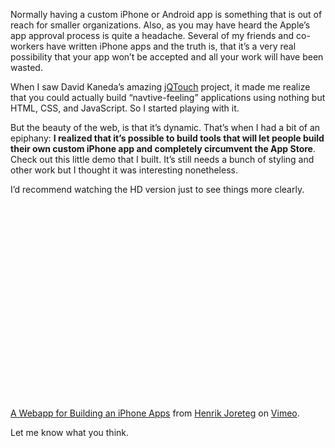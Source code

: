 <!--
slug: webapp-for-building-iphone-apps
date: Fri Dec 18 2009 08:49:00 GMT+0100 (CET)
tags: iphone, webdev, mobile, jquery, jqtouch
title: A Webapp for Building iPhone Apps
id: 288671745
link: http://joreteg.com/post/288671745/webapp-for-building-iphone-apps
raw: {"blog_name":"henrikjoreteg","id":288671745,"post_url":"http://joreteg.com/post/288671745/webapp-for-building-iphone-apps","slug":"webapp-for-building-iphone-apps","type":"text","date":"2009-12-18 07:49:00 GMT","timestamp":1261122540,"state":"published","format":"markdown","reblog_key":"pDdvysXu","tags":["iphone","webdev","mobile","jquery","jqtouch"],"short_url":"http://tmblr.co/ZgL_YyHDCW1","recommended_source":null,"recommended_color":null,"highlighted":[],"note_count":0,"title":"A Webapp for Building iPhone Apps","body":"<p>Normally having a custom iPhone or Android app is something that is out of reach for smaller organizations. Also, as you may have heard the Apple&rsquo;s app approval process is quite a headache. Several of my friends and co-workers have written iPhone apps and the truth is, that it&rsquo;s a very real possibility that your app won&rsquo;t be accepted and all your work will have been wasted.</p>\n\n<p>When I saw David Kaneda&rsquo;s amazing <a href=\"http://www.jqtouch.com\">jQTouch</a> project, it made me realize that you could actually build &ldquo;navtive-feeling&rdquo; applications using nothing but HTML, CSS, and JavaScript. So I started playing with it.</p>\n\n<p>But the beauty of the web, is that it&rsquo;s dynamic. That&rsquo;s when I had a bit of an epiphany: <strong>I realized that it&rsquo;s possible to build tools that will let people build their own custom iPhone app and completely circumvent the App Store</strong>. Check out this little demo that I built. It&rsquo;s still needs a bunch of styling and other work but I thought it was interesting nonetheless.</p>\n\n<p>I&rsquo;d recommend watching the HD version just to see things more clearly.</p>\n\n<p><object width=\"501\" height=\"313\"><param name=\"allowfullscreen\" value=\"true\"><param name=\"allowscriptaccess\" value=\"always\"><param name=\"movie\" value=\"http://vimeo.com/moogaloop.swf?clip_id=8254856&amp;server=vimeo.com&amp;show_title=1&amp;show_byline=1&amp;show_portrait=0&amp;color=00ADEF&amp;fullscreen=1\"><embed src=\"http://vimeo.com/moogaloop.swf?clip_id=8254856&amp;server=vimeo.com&amp;show_title=1&amp;show_byline=1&amp;show_portrait=0&amp;color=00ADEF&amp;fullscreen=1\" type=\"application/x-shockwave-flash\" allowfullscreen=\"true\" allowscriptaccess=\"always\" width=\"501\" height=\"313\"></embed></object></p>\n\n<p><a href=\"http://vimeo.com/8254856\">A Webapp for Building an iPhone Apps</a> from <a href=\"http://vimeo.com/henrikjoreteg\">Henrik Joreteg</a> on <a href=\"http://vimeo.com\">Vimeo</a>.</p>\n\n<p>Let me know what you think.</p>","reblog":{"tree_html":"","comment":"<p>Normally having a custom iPhone or Android app is something that is out of reach for smaller organizations. Also, as you may have heard the Apple’s app approval process is quite a headache. Several of my friends and co-workers have written iPhone apps and the truth is, that it’s a very real possibility that your app won’t be accepted and all your work will have been wasted.</p>\n\n<p>When I saw David Kaneda’s amazing <a href=\"http://www.jqtouch.com\">jQTouch</a> project, it made me realize that you could actually build “navtive-feeling” applications using nothing but HTML, CSS, and JavaScript. So I started playing with it.</p>\n\n<p>But the beauty of the web, is that it’s dynamic. That’s when I had a bit of an epiphany: <strong>I realized that it’s possible to build tools that will let people build their own custom iPhone app and completely circumvent the App Store</strong>. Check out this little demo that I built. It’s still needs a bunch of styling and other work but I thought it was interesting nonetheless.</p>\n\n<p>I’d recommend watching the HD version just to see things more clearly.</p>\n\n<p><object width=\"501\" height=\"313\"><param name=\"allowfullscreen\" value=\"true\"><param name=\"allowscriptaccess\" value=\"always\"><param name=\"movie\" value=\"http://vimeo.com/moogaloop.swf?clip_id=8254856&server=vimeo.com&show_title=1&show_byline=1&show_portrait=0&color=00ADEF&fullscreen=1\"><embed src=\"http://vimeo.com/moogaloop.swf?clip_id=8254856&server=vimeo.com&show_title=1&show_byline=1&show_portrait=0&color=00ADEF&fullscreen=1\" type=\"application/x-shockwave-flash\" allowfullscreen=\"true\" allowscriptaccess=\"always\" width=\"501\" height=\"313\"></embed></object></p>\n\n<p><a href=\"http://vimeo.com/8254856\">A Webapp for Building an iPhone Apps</a> from <a href=\"http://vimeo.com/henrikjoreteg\">Henrik Joreteg</a> on <a href=\"http://vimeo.com\">Vimeo</a>.</p>\n\n<p>Let me know what you think.</p>"},"trail":[{"blog":{"name":"henrikjoreteg","active":true,"theme":{"header_full_width":1500,"header_full_height":500,"header_focus_width":676,"header_focus_height":380,"avatar_shape":"circle","background_color":"#F6F6F6","body_font":"Helvetica Neue","header_bounds":"0,1249,380,573","header_image":"http://static.tumblr.com/df7befc8b0387cf597578e613c221cb3/uzkwgdq/FAjnt7hyg/tumblr_static_agmw2bdhkjs4ws4sscw44swgc.jpg","header_image_focused":"http://static.tumblr.com/df7befc8b0387cf597578e613c221cb3/uzkwgdq/1oSnt7hyh/tumblr_static_tumblr_static_agmw2bdhkjs4ws4sscw44swgc_focused_v3.jpg","header_image_scaled":"http://static.tumblr.com/df7befc8b0387cf597578e613c221cb3/uzkwgdq/FAjnt7hyg/tumblr_static_agmw2bdhkjs4ws4sscw44swgc_2048_v2.jpg","header_stretch":true,"link_color":"#529ECC","show_avatar":true,"show_description":true,"show_header_image":true,"show_title":true,"title_color":"#444444","title_font":"Helvetica Neue","title_font_weight":"bold"}},"post":{"id":"288671745"},"content_raw":"<p>Normally having a custom iPhone or Android app is something that is out of reach for smaller organizations. Also, as you may have heard the Apple’s app approval process is quite a headache. Several of my friends and co-workers have written iPhone apps and the truth is, that it’s a very real possibility that your app won’t be accepted and all your work will have been wasted.</p>\n\n<p>When I saw David Kaneda’s amazing <a href=\"http://www.jqtouch.com\">jQTouch</a> project, it made me realize that you could actually build “navtive-feeling” applications using nothing but HTML, CSS, and JavaScript. So I started playing with it.</p>\n\n<p>But the beauty of the web, is that it’s dynamic. That’s when I had a bit of an epiphany: <strong>I realized that it’s possible to build tools that will let people build their own custom iPhone app and completely circumvent the App Store</strong>. Check out this little demo that I built. It’s still needs a bunch of styling and other work but I thought it was interesting nonetheless.</p>\n\n<p>I’d recommend watching the HD version just to see things more clearly.</p>\n\n<p><object width=\"501\" height=\"313\"><param name=\"allowfullscreen\" value=\"true\"><param name=\"allowscriptaccess\" value=\"always\"><param name=\"movie\" value=\"http://vimeo.com/moogaloop.swf?clip_id=8254856&server=vimeo.com&show_title=1&show_byline=1&show_portrait=0&color=00ADEF&fullscreen=1\"><embed src=\"http://vimeo.com/moogaloop.swf?clip_id=8254856&server=vimeo.com&show_title=1&show_byline=1&show_portrait=0&color=00ADEF&fullscreen=1\" type=\"application/x-shockwave-flash\" allowfullscreen=\"true\" allowscriptaccess=\"always\" width=\"501\" height=\"313\"></embed></object></p>\n\n<p><a href=\"http://vimeo.com/8254856\">A Webapp for Building an iPhone Apps</a> from <a href=\"http://vimeo.com/henrikjoreteg\">Henrik Joreteg</a> on <a href=\"http://vimeo.com\">Vimeo</a>.</p>\n\n<p>Let me know what you think.</p>","content":"<p>Normally having a custom iPhone or Android app is something that is out of reach for smaller organizations. Also, as you may have heard the Apple’s app approval process is quite a headache. Several of my friends and co-workers have written iPhone apps and the truth is, that it’s a very real possibility that your app won’t be accepted and all your work will have been wasted.</p>\n\n<p>When I saw David Kaneda’s amazing <a href=\"http://www.jqtouch.com\">jQTouch</a> project, it made me realize that you could actually build “navtive-feeling” applications using nothing but HTML, CSS, and JavaScript. So I started playing with it.</p>\n\n<p>But the beauty of the web, is that it’s dynamic. That’s when I had a bit of an epiphany: <strong>I realized that it’s possible to build tools that will let people build their own custom iPhone app and completely circumvent the App Store</strong>. Check out this little demo that I built. It’s still needs a bunch of styling and other work but I thought it was interesting nonetheless.</p>\n\n<p>I’d recommend watching the HD version just to see things more clearly.</p>\n\n<p><p><a href=\"#\"><img src=\"http://assets.tumblr.com/images/inline_placeholder.png\" width=\"18\" height=\"14\"/></a></p></p>\n\n<p><a href=\"http://vimeo.com/8254856\">A Webapp for Building an iPhone Apps</a> from <a href=\"http://vimeo.com/henrikjoreteg\">Henrik Joreteg</a> on <a href=\"http://vimeo.com\">Vimeo</a>.</p>\n\n<p>Let me know what you think.</p>","is_current_item":true,"is_root_item":true}]}
publish: 2009-12-018
-->


<p>Normally having a custom iPhone or Android app is something that is out of reach for smaller organizations. Also, as you may have heard the Apple&rsquo;s app approval process is quite a headache. Several of my friends and co-workers have written iPhone apps and the truth is, that it&rsquo;s a very real possibility that your app won&rsquo;t be accepted and all your work will have been wasted.</p>

<p>When I saw David Kaneda&rsquo;s amazing <a href="http://www.jqtouch.com">jQTouch</a> project, it made me realize that you could actually build &ldquo;navtive-feeling&rdquo; applications using nothing but HTML, CSS, and JavaScript. So I started playing with it.</p>

<p>But the beauty of the web, is that it&rsquo;s dynamic. That&rsquo;s when I had a bit of an epiphany: <strong>I realized that it&rsquo;s possible to build tools that will let people build their own custom iPhone app and completely circumvent the App Store</strong>. Check out this little demo that I built. It&rsquo;s still needs a bunch of styling and other work but I thought it was interesting nonetheless.</p>

<p>I&rsquo;d recommend watching the HD version just to see things more clearly.</p>

<p><object width="501" height="313"><param name="allowfullscreen" value="true"><param name="allowscriptaccess" value="always"><param name="movie" value="http://vimeo.com/moogaloop.swf?clip_id=8254856&amp;server=vimeo.com&amp;show_title=1&amp;show_byline=1&amp;show_portrait=0&amp;color=00ADEF&amp;fullscreen=1"><embed src="http://vimeo.com/moogaloop.swf?clip_id=8254856&amp;server=vimeo.com&amp;show_title=1&amp;show_byline=1&amp;show_portrait=0&amp;color=00ADEF&amp;fullscreen=1" type="application/x-shockwave-flash" allowfullscreen="true" allowscriptaccess="always" width="501" height="313"></embed></object></p>

<p><a href="http://vimeo.com/8254856">A Webapp for Building an iPhone Apps</a> from <a href="http://vimeo.com/henrikjoreteg">Henrik Joreteg</a> on <a href="http://vimeo.com">Vimeo</a>.</p>

<p>Let me know what you think.</p>
